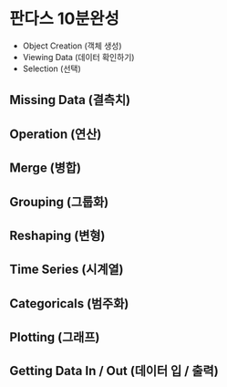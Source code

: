 # 판다스 10분완성
* Object Creation (객체 생성)
* Viewing Data (데이터 확인하기)
* Selection (선택)
## Missing Data (결측치)
## Operation (연산)
## Merge (병합)
## Grouping (그룹화)
## Reshaping (변형)
## Time Series (시계열)
## Categoricals (범주화)
## Plotting (그래프)
## Getting Data In / Out (데이터 입 / 출력)
